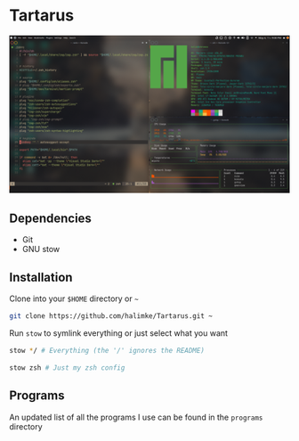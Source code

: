 # Tartarus

![tartarus image](./tartarus.png)

## Dependencies

-   Git 
-   GNU stow

## Installation
Clone into your `$HOME` directory or `~`

```bash
git clone https://github.com/halimke/Tartarus.git ~
```

Run `stow` to symlink everything or just select what you want

```bash
stow */ # Everything (the '/' ignores the README)
```

```bash
stow zsh # Just my zsh config
```

## Programs

An updated list of all the programs I use can be found in the `programs` directory

